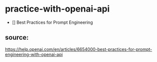 # practice-with-openai-api

- [] Best Practices for Prompt Engineering  
## source: 
https://help.openai.com/en/articles/6654000-best-practices-for-prompt-engineering-with-openai-api